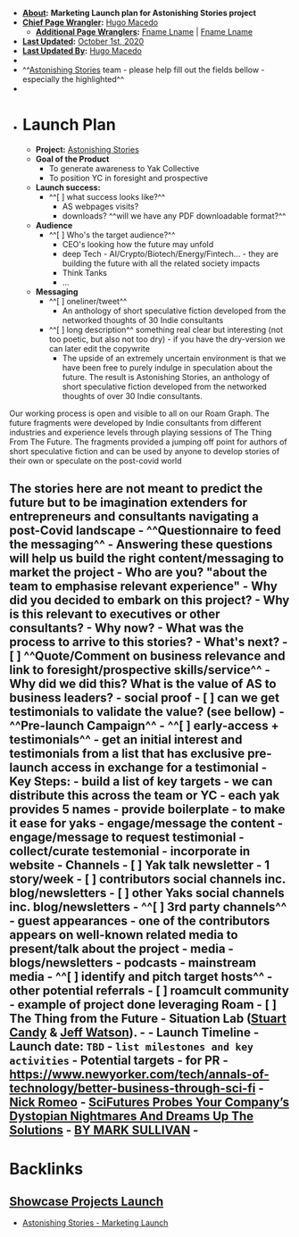- **[About](<About.md>):** __Marketing Launch plan for Astonishing Stories project__
- **[Chief Page Wrangler](<Chief Page Wrangler.md>):** [Hugo Macedo](<Hugo Macedo.md>) 
    - **[Additional Page Wranglers](<Additional Page Wranglers.md>):** [Fname Lname](<Fname Lname.md>) | [Fname Lname](<Fname Lname.md>) 
- **[Last Updated](<Last Updated.md>):** [October 1st, 2020](<October 1st, 2020.md>)
- **[Last Updated By](<Last Updated By.md>):** [Hugo Macedo](<Hugo Macedo.md>) 
-  
- ^^[Astonishing Stories](<Astonishing Stories.md>) team - please help fill out the fields bellow - especially the highlighted^^
- 
- # Launch Plan 
    - **Project:** [Astonishing Stories](<Astonishing Stories.md>)
    - **Goal of the Product**
        - To generate awareness to Yak Collective
        - To position YC in foresight and prospective 
    - **Launch success:**
        - ^^[ ] what success looks like?^^
            - AS webpages visits?
            - downloads? ^^will we have any PDF downloadable format?^^
    - **Audience**
        - ^^[ ] Who's the target audience?^^
            - CEO's looking how the future may unfold
            - deep Tech - AI/Crypto/Biotech/Energy/Fintech... - they are building the future with all the related society impacts
            - Think Tanks
            - ...
    - **Messaging**
        - ^^[ ] oneliner/tweet^^
            - An anthology of short speculative fiction developed from the networked thoughts of 30 Indie consultants 
        - ^^[ ] long description^^
something real clear but interesting (not too poetic, but also not too dry) - if you have the dry-version we can later edit the copywrite
            - The upside of an extremely uncertain environment is that we have been free to purely indulge in speculation about the future. The result is Astonishing Stories, an anthology of short speculative fiction developed from the networked thoughts of over 30 Indie consultants. 

Our working process is open and visible to all on our Roam Graph. The future fragments were developed by Indie consultants from different industries and experience levels through playing sessions of The Thing From The Future. The fragments provided a jumping off point for authors of short speculative fiction and can be used by anyone to develop stories of their own or speculate on the post-covid world

The stories here are not meant to predict the future but to be imagination extenders for entrepreneurs and consultants navigating a post-Covid landscape 
        - ^^Questionnaire to feed the messaging^^
            - Answering these questions will help us build the right content/messaging to market the project
                - Who are you? "about the team to emphasise relevant experience"
                - Why did you decided to embark on this project? 
                - Why is this relevant to executives or other consultants? 
                - Why now? 
                - What was the process to arrive to this stories? 
                - What's next?
        - [ ] ^^Quote/Comment on business relevance and link to foresight/prospective skills/service^^
            - Why did we did this? What is the value of AS to business leaders?
        - social proof
            - [ ] can we get testimonials to validate the value? (see bellow)
    - ^^**Pre-launch Campaign**^^
        - ^^[ ] early-access + testimonials^^
            - get an initial interest and testimonials from a list that has exclusive pre-launch access in exchange for a testimonial
            - Key Steps:
                - build a list of key targets
                    - we can distribute this across the team or YC - each yak provides 5 names
                - provide boilerplate - to make it ease for yaks
                - engage/message the content
                - engage/message to request testimonial
                - collect/curate testemonial - incorporate in website
    - **Channels**
        - [ ] Yak talk newsletter - 1 story/week 
        - [ ] contributors social channels inc. blog/newsletters
        - [ ] other Yaks social channels inc. blog/newsletters
        - ^^[ ] 3rd party channels^^
            - guest appearances - one of the contributors appears on well-known related media to present/talk about the project
                - media
                    - blogs/newsletters
                    - podcasts
                    - mainstream media
                - ^^[ ] identify and pitch target hosts^^
        - other potential referrals
            - [ ] roamcult community - example of project done leveraging Roam 
            - [ ] The Thing from the Future - Situation Lab ([Stuart Candy](http://futuryst.blogspot.com/) & [Jeff Watson](http://remotedevice.net/)). 
            - 
    - **Launch Timeline**
        - Launch date: `TBD`
        - `list milestones and key activities`
    - Potential targets - for PR
        - https://www.newyorker.com/tech/annals-of-technology/better-business-through-sci-fi - [Nick Romeo](https://www.newyorker.com/contributors/nick-romeo)
        - [SciFutures Probes Your Company’s Dystopian Nightmares And Dreams Up The Solutions](https://www.fastcompany.com/3063187/scifutures-probes-your-companys-dystopian-nightmares-and-dreams-up-solutions) - [BY MARK SULLIVAN](https://www.fastcompany.com/user/mark-sullivan)
        - 
- 

# Backlinks
## [Showcase Projects Launch](<Showcase Projects Launch.md>)
- [Astonishing Stories - Marketing Launch](<Astonishing Stories - Marketing Launch.md>)

